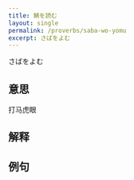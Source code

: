```yaml
---
title: 鯖を読む 
layout: single
permalink: /proverbs/saba-wo-yomu
excerpt: さばをよむ
---
```


さばをよむ

## 意思

打马虎眼

## 解释

## 例句

